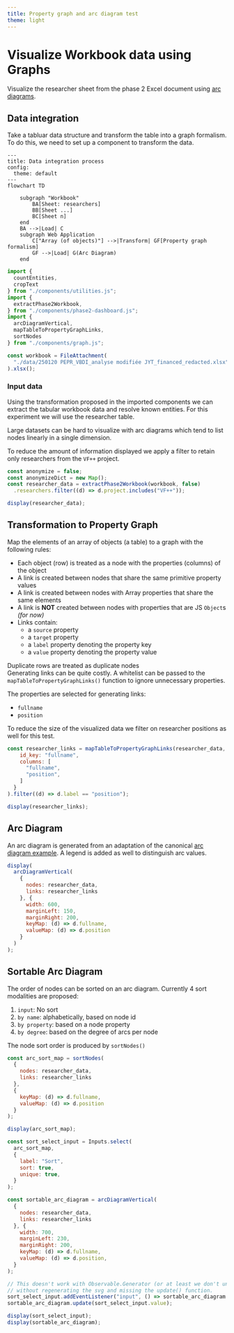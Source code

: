 ```yaml
---
title: Property graph and arc diagram test
theme: light
---
```


# Visualize Workbook data using Graphs

Visualize the researcher sheet from the phase 2 Excel document using [arc diagrams](https://observablehq.com/@d3/arc-diagram).

## Data integration

Take a tabluar data structure and transform the table into a graph formalism.
To do this, we need to set up a component to transform the data.

```mermaid
---
title: Data integration process
config:
  theme: default
---
flowchart TD

    subgraph "Workbook"
        BA[Sheet: researchers]
        BB[Sheet ...]
        BC[Sheet n]
    end
    BA -->|Load| C
    subgraph Web Application
        C["Array (of objects)"] -->|Transform| GF[Property graph formalism]
        GF -->|Load| G(Arc Diagram)
    end
```

```js
import {
  countEntities,
  cropText
} from "./components/utilities.js";
import {
  extractPhase2Workbook,
} from "./components/phase2-dashboard.js";
import {
  arcDiagramVertical,
  mapTableToPropertyGraphLinks,
  sortNodes
} from "./components/graph.js";

const workbook = FileAttachment(
  "./data/250120 PEPR_VBDI_analyse modifiée JYT_financed_redacted.xlsx"
).xlsx();
```

### Input data

Using the transformation proposed in the imported components we can extract the tabular workbook data and resolve known entities.
For this experiment we will use the researcher table.

<div class="tip">
  Large datasets can be hard to visualize with arc diagrams which tend to list nodes linearly in a single dimension.
</div>

To reduce the amount of information displayed we apply a filter to retain only researchers from the `VF++` project.

```js echo
const anonymize = false;
const anonymizeDict = new Map();
const researcher_data = extractPhase2Workbook(workbook, false)
  .researchers.filter((d) => d.project.includes("VF++"));
```

```js
display(researcher_data);
```

## Transformation to Property Graph

Map the elements of an array of objects (a table) to a graph with the following rules:
- Each object (row) is treated as a node with the properties (columns) of the object
- A link is created between nodes that share the same primitive property values
- A link is created between nodes with Array properties that share the same elements
- A link is **NOT** created between nodes with properties that are JS `Object`s *(for now)*
- Links contain:
  - a `source` property
  - a `target` property
  - a `label` property denoting the property key
  - a `value` property denoting the property value

<div class="warning">Duplicate rows are treated as duplicate nodes</div>
<div class="tip">
  Generating links can be quite costly.
  A whitelist can be passed to the <code class="language-js">mapTableToPropertyGraphLinks()</code> function to ignore unnecessary properties.
</div>

The properties are selected for generating links:
- `fullname`
- `position`

To reduce the size of the visualized data we filter on researcher positions as well for this test.
```js echo
const researcher_links = mapTableToPropertyGraphLinks(researcher_data, {
    id_key: "fullname",
    columns: [
      "fullname",
      "position",
    ]
  }
).filter((d) => d.label == "position");
```

```js
display(researcher_links);
```

## Arc Diagram 

An arc diagram is generated from an adaptation of the canonical [arc diagram example](https://observablehq.com/@d3/arc-diagram).
A legend is added as well to distinguish arc values.

```js echo
display(
  arcDiagramVertical(
    {
      nodes: researcher_data,
      links: researcher_links
    }, {
      width: 600,
      marginLeft: 150,
      marginRight: 200,
      keyMap: (d) => d.fullname,
      valueMap: (d) => d.position
    }
  )
);
```

## Sortable Arc Diagram 

The order of nodes can be sorted on an arc diagram.
Currently 4 sort modalities are proposed:
1. `input`: No sort
2. `by name`: alphabetically, based on node id
3. `by property`: based on a node property
4. `by degree`: based on the degree of arcs per node

The node sort order is produced by `sortNodes()`
```js echo
const arc_sort_map = sortNodes(
  {
    nodes: researcher_data,
    links: researcher_links
  },
  {
    keyMap: (d) => d.fullname,
    valueMap: (d) => d.position
  }
);
```

```js
display(arc_sort_map);
```

```js echo
const sort_select_input = Inputs.select(
  arc_sort_map,
  {
    label: "Sort",
    sort: true,
    unique: true,
  }
);

const sortable_arc_diagram = arcDiagramVertical(
  {
    nodes: researcher_data,
    links: researcher_links
  }, {
    width: 700,
    marginLeft: 230,
    marginRight: 200,
    keyMap: (d) => d.fullname,
    valueMap: (d) => d.position,
  }
);

// This doesn't work with Observable.Generator (or at least we don't understand how)
// without regenerating the svg and missing the update() function.
sort_select_input.addEventListener("input", () => sortable_arc_diagram.update(sort_select_input.value));
sortable_arc_diagram.update(sort_select_input.value);
```

```js
display(sort_select_input);
display(sortable_arc_diagram);
```
